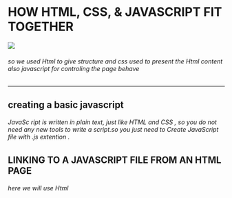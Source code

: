 # HOW HTML, CSS, & JAVASCRIPT FIT TOGETHER
![](https://slideplayer.com/slide/16324903/95/images/2/How+HTML%2C+CSS%2C+and+JS+Fit+Together.jpg)
###### so we used Html to give structure and css used to present the Html content also javascript for controling the page behave
-------------------------------------------------- 
## creating a basic javascript
###### JavaSc ript is written in plain text, just like HTML and CSS , so you do not need any new tools to write a script.so  you just need to Create JavaScript file with .js extention .

## LINKING TO A JAVASCRIPT FILE FROM AN HTML PAGE
###### here we will use Html <script> element and src attribute tells people where the JavaScript file is stored.and i want to tell you a better place to put your scripts is just before the closing </body> tag
## Data type 
![](https://csharpcorner.azureedge.net/article/datatypes-in-javascript/Images/Presentation20.jpg)
---------------------------------------------------
## Rules for naming variables 
* the name must begin with letter , ($) , (_), and it must not start with number 
* variable name may contain number , $ , _ but don't use dash (-) or period (.)
* you can't use keyword like var .
* all variables are case sensitive .
* use variable name which indicate to information type that variable store.
* if the name contain more than one word you can use (_) between it (user_name)or capitalize first letter of the second word(userName) .
###### for more information you can visit this page [javascript](https://www.w3schools.com/js/DEFAULT.asp)


